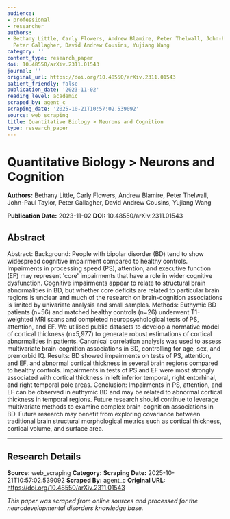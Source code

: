 ```yaml
---
audience:
- professional
- researcher
authors:
- Bethany Little, Carly Flowers, Andrew Blamire, Peter Thelwall, John-Paul Taylor,
  Peter Gallagher, David Andrew Cousins, Yujiang Wang
category: ''
content_type: research_paper
doi: 10.48550/arXiv.2311.01543
journal: ''
original_url: https://doi.org/10.48550/arXiv.2311.01543
patient_friendly: false
publication_date: '2023-11-02'
reading_level: academic
scraped_by: agent_c
scraping_date: '2025-10-21T10:57:02.539092'
source: web_scraping
title: Quantitative Biology > Neurons and Cognition
type: research_paper
---
```

# Quantitative Biology > Neurons and Cognition

**Authors:** Bethany Little, Carly Flowers, Andrew Blamire, Peter Thelwall, John-Paul Taylor, Peter Gallagher, David Andrew Cousins, Yujiang Wang

**Publication Date:** 2023-11-02
**DOI:** 10.48550/arXiv.2311.01543

## Abstract

Abstract:
Background: People with bipolar disorder (BD) tend to show widespread cognitive impairment compared to healthy controls. Impairments in processing speed (PS), attention, and executive function (EF) may represent 'core' impairments that have a role in wider cognitive dysfunction. Cognitive impairments appear to relate to structural brain abnormalities in BD, but whether core deficits are related to particular brain regions is unclear and much of the research on brain-cognition associations is limited by univariate analysis and small samples.
Methods: Euthymic BD patients (n=56) and matched healthy controls (n=26) underwent T1-weighted MRI scans and completed neuropsychological tests of PS, attention, and EF. We utilised public datasets to develop a normative model of cortical thickness (n=5,977) to generate robust estimations of cortical abnormalities in patients. Canonical correlation analysis was used to assess multivariate brain-cognition associations in BD, controlling for age, sex, and premorbid IQ.
Results: BD showed impairments on tests of PS, attention, and EF, and abnormal cortical thickness in several brain regions compared to healthy controls. Impairments in tests of PS and EF were most strongly associated with cortical thickness in left inferior temporal, right entorhinal, and right temporal pole areas.
Conclusion: Impairments in PS, attention, and EF can be observed in euthymic BD and may be related to abnormal cortical thickness in temporal regions. Future research should continue to leverage multivariate methods to examine complex brain-cognition associations in BD. Future research may benefit from exploring covariance between traditional brain structural morphological metrics such as cortical thickness, cortical volume, and surface area.

---

## Research Details

**Source:** web_scraping
**Category:** 
**Scraping Date:** 2025-10-21T10:57:02.539092
**Scraped By:** agent_c
**Original URL:** https://doi.org/10.48550/arXiv.2311.01543

*This paper was scraped from online sources and processed for the neurodevelopmental disorders knowledge base.*